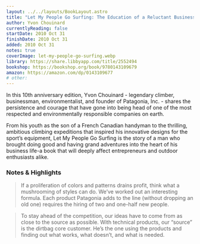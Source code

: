 ```yaml
---
layout: ../../layouts/BookLayout.astro
title: "Let My People Go Surfing: The Education of a Reluctant Businessman"
author: Yvon Chouinard
currentlyReading: false
startDate: 2010 Oct 31
finishDate: 2010 Oct 31
added: 2010 Oct 31
notes: true
coverImage: let-my-people-go-surfing.webp
library: https://share.libbyapp.com/title/2552494
bookshop: https://bookshop.org/book/9780143109679
amazon: https://amazon.com/dp/0143109677
# other: 
---
```


In this 10th anniversary edition, Yvon Chouinard - legendary climber, businessman, environmentalist, and founder of Patagonia, Inc. - shares the persistence and courage that have gone into being head of one of the most respected and environmentally responsible companies on earth.

From his youth as the son of a French Canadian handyman to the thrilling, ambitious climbing expeditions that inspired his innovative designs for the sport’s equipment, Let My People Go Surfing is the story of a man who brought doing good and having grand adventures into the heart of his business life-a book that will deeply affect entrepreneurs and outdoor enthusiasts alike.

### Notes & Highlights
> If a proliferation of colors and patterns drains profit, think what a mushrooming of styles can do. We’ve worked out an interesting formula. Each product Patagonia adds to the line (without dropping an old one) requires the hiring of two and one-half new people.  

> To stay ahead of the competition, our ideas have to come from as close to the source as possible. With technical products, our “source” is the dirtbag core customer. He’s the one using the products and finding out what works, what doesn’t, and what is needed.  

